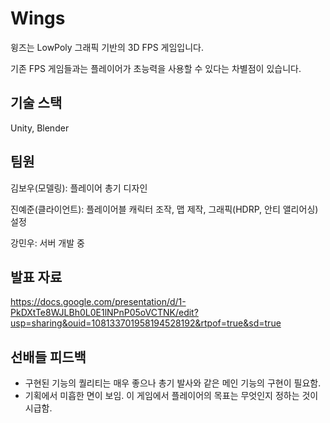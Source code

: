 # Wings
윙즈는 LowPoly 그래픽 기반의 3D FPS 게임입니다.

기존 FPS 게임들과는 플레이어가 초능력을 사용할 수 있다는 차별점이 있습니다.

## 기술 스택
Unity, Blender

## 팀원
김보우(모델링): 플레이어 총기 디자인

진예준(클라이언트): 플레이어블 캐릭터 조작, 맵 제작, 그래픽(HDRP, 안티 앨리어싱) 설정

강민우: 서버 개발 중

## 발표 자료
https://docs.google.com/presentation/d/1-PkDXtTe8WJLBh0L0E1lNPnP05oVCTNK/edit?usp=sharing&ouid=108133701958194528192&rtpof=true&sd=true

## 선배들 피드백
- 구현된 기능의 퀄리티는 매우 좋으나 총기 발사와 같은 메인 기능의 구현이 필요함.
- 기획에서 미흡한 면이 보임. 이 게임에서 플레이어의 목표는 무엇인지 정하는 것이 시급함.
